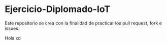 # Ejercicio-Diplomado-IoT
Este repositorio se crea con la finalidad de practicar los pull request, fork e issues.

Hola  xd
